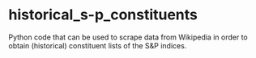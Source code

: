 # historical_s-p_constituents
Python code that can be used to scrape data from Wikipedia in order to obtain (historical) constituent lists of the S&P indices.
